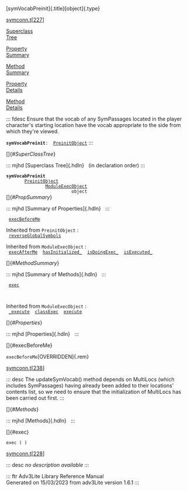 [symVocabPreinit]{.title}[object]{.type}

[symconn.t](../file/symconn.t.html)\[[227](../source/symconn.t.html#227)\]

[Superclass\
Tree](#_SuperClassTree_)

[Property\
Summary](#_PropSummary_)

[Method\
Summary](#_MethodSummary_)

[Property\
Details](#_Properties_)

[Method\
Details](#_Methods_)

::: fdesc
Ensure that the vocab of any SymPassages located in the player
character\'s starting location have the vocab appropriate to the side
from which they\'re viewed.

**`symVocabPreinit`**` :   `[`PreinitObject`](../object/PreinitObject.html)
:::

[]{#_SuperClassTree_}

::: mjhd
[Superclass Tree]{.hdln}   (in declaration order)
:::

**`symVocabPreinit`**\
`         `[`PreinitObject`](../object/PreinitObject.html)\
`                 `[`ModuleExecObject`](../object/ModuleExecObject.html)\
`                         object`\
[]{#_PropSummary_}

::: mjhd
[Summary of Properties]{.hdln}  
:::

` `[`execBeforeMe`](#execBeforeMe)`  `

Inherited from `PreinitObject` :\
` `[`reverseGlobalSymbols`](../object/PreinitObject.html#reverseGlobalSymbols)`  `

Inherited from `ModuleExecObject` :\
` `[`execAfterMe`](../object/ModuleExecObject.html#execAfterMe)`  `[`hasInitialized_`](../object/ModuleExecObject.html#hasInitialized_)`  `[`isDoingExec_`](../object/ModuleExecObject.html#isDoingExec_)`  `[`isExecuted_`](../object/ModuleExecObject.html#isExecuted_)`  `

[]{#_MethodSummary_}

::: mjhd
[Summary of Methods]{.hdln}  
:::

` `[`exec`](#exec)`  `

` `

Inherited from `ModuleExecObject` :\
` `[`_execute`](../object/ModuleExecObject.html#_execute)`  `[`classExec`](../object/ModuleExecObject.html#classExec)`  `[`execute`](../object/ModuleExecObject.html#execute)`  `

[]{#_Properties_}

::: mjhd
[Properties]{.hdln}  
:::

[]{#execBeforeMe}

`execBeforeMe`[OVERRIDDEN]{.rem}

[symconn.t](../file/symconn.t.html)\[[238](../source/symconn.t.html#238)\]

::: desc
The updateSymVocab() method depends on MultiLocs (which includes
SymPassages) having already been added to their locations\' contents
list, so we need to ensure that the initialization of MultiLocs has been
carried out first.
:::

[]{#_Methods_}

::: mjhd
[Methods]{.hdln}  
:::

[]{#exec}

`exec ( )`

[symconn.t](../file/symconn.t.html)\[[228](../source/symconn.t.html#228)\]

::: desc
*no description available*
:::

::: ftr
Adv3Lite Library Reference Manual\
Generated on 15/03/2023 from adv3Lite version 1.6.1
:::
